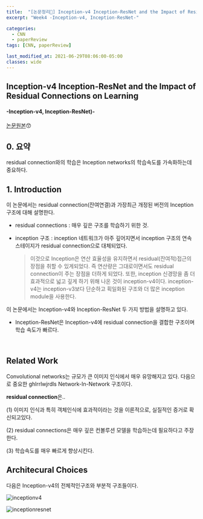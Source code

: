 ```yaml
---
title:  "[논문정리📃] Inception-v4 Inception-ResNet and the Impact of Residual Connections on Learning"
excerpt: "Week4 -Inception-v4, Inception-ResNet-"

categories:
  - CNN
  - paperReview
tags: [CNN, paperReview]

last_modified_at: 2021-06-29T08:06:00-05:00
classes: wide
---
```


## Inception-v4 Inception-ResNet and the Impact of Residual Connections on Learning
#### -Inception-v4, Inception-ResNet)-

[논문원본](https://arxiv.org/abs/1602.07261)😙


## 0. 요약

residual connection와의 학습은 Inception networks의 학습속도를 가속화하는데 중요하다. 

## 1. Introduction

이 논문에서는 residual connection(잔여연결)과 가장최근 개정된 버전의 Inception구조에 대해 설명한다.

- residual connections : 매우 깊은 구조를 학습하기 위한 것.

- inception 구조 : inception 네트워크가 아주 깊어지면서 inception 구조의 연속 스테이지가 residual connection으로 대체되었다. 
  > 이것으로 Inception은 연산 효율성을 유지하면서 residual(잔여적)접근의 장점을 취할 수 있게되었다. 즉 연산량은 그대로이면서도 residual connection이 주는 장점을 더하게 되었다.
  > 또한, inception 신경망을 좀 더 효과적으로 넓고 깊게 하기 위해 나온 것이 inception-v4이다. inception-v4는 inception-v3보다 단순하고 획일화된 구조와 더 많은 inception module을 사용한다. 


이 논문에서는 Inception-v4와 Inception-ResNet 두 가지 방법을 설명하고 있다. 

  - Inception-ResNet은 Inception-v4에 residual connection을 결합한 구조이며 학습 속도가 빠르다.

<br>

## Related Work

Convolutional networks는 규모가 큰 이미지 인식에서 매우 유망해지고 있다. 다음으로 중요한 ghlrrlwjrdls Network-In-Network 구조이다. 

**residual connection**은..

  (1) 이미지 인식과 특히 객체인식에 효과적이라는 것을 이론적으로, 실질적인 증거로 확신되고있다. 

  (2) residual connections은 매우 깊은 컨볼루션 모델을 학습하는데 필요하다고 주장한다. 
  
  (3) 학습속도를 매우 빠르게 향상시킨다.
  
  
 
## Architecural Choices

다음은 Inception-v4의 전체적인구조와 부분적 구조들이다.

![inceptionv4](https://user-images.githubusercontent.com/53431568/123669887-8dffee00-d877-11eb-86a3-72f9d64064b8.JPG)

  

![inceptionresnet](https://user-images.githubusercontent.com/53431568/123669882-8ccec100-d877-11eb-942a-16f3c01b6cad.JPG)




